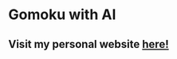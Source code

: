 # Gomoku with AI

## Visit my personal website <a href="https://nvios.github.io/luca_bontempi/"><strong>here!</strong></a>